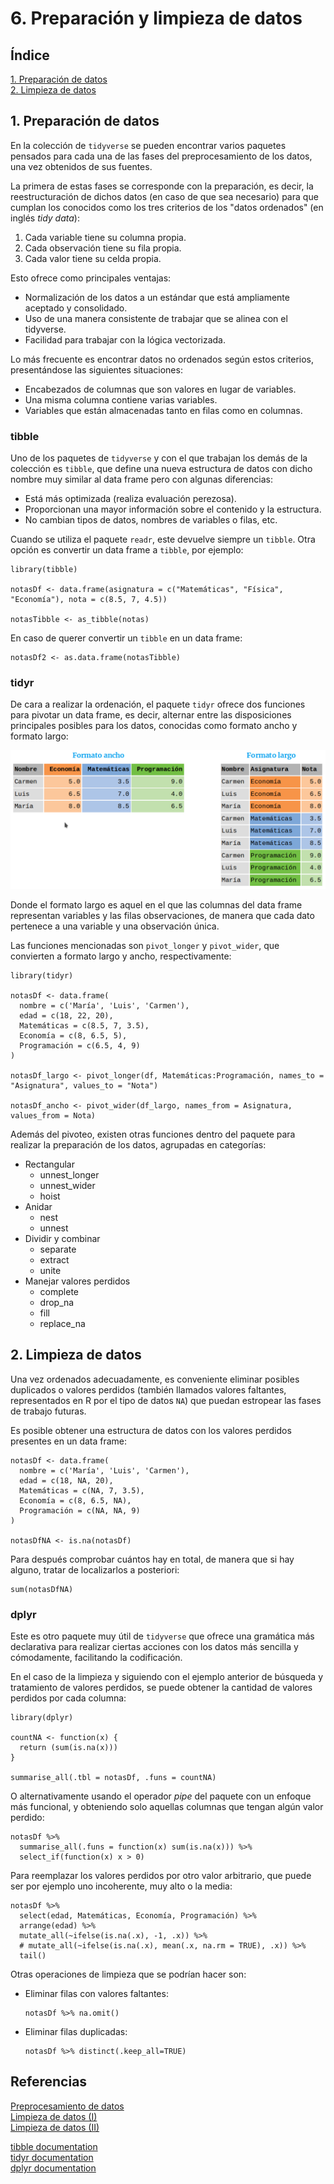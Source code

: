 # 6. Preparación y limpieza de datos

## Índice

[1. Preparación de datos](#1-preparación-de-datos)  
[2. Limpieza de datos](#2-limpieza-de-datos)

## 1. Preparación de datos

En la colección de `tidyverse` se pueden encontrar varios paquetes pensados para cada una de las fases del preprocesamiento de los datos, una vez obtenidos de sus fuentes.

La primera de estas fases se corresponde con la preparación, es decir, la reestructuración de dichos datos (en caso de que sea necesario) para que cumplan los conocidos como los tres criterios de los "datos ordenados" (en inglés *tidy data*):

1. Cada variable tiene su columna propia.
2. Cada observación tiene su fila propia.
3. Cada valor tiene su celda propia.

Esto ofrece como principales ventajas:

- Normalización de los datos a un estándar que está ampliamente aceptado y consolidado.
- Uso de una manera consistente de trabajar que se alinea con el tidyverse.
- Facilidad para trabajar con la lógica vectorizada.

Lo más frecuente es encontrar datos no ordenados según estos criterios, presentándose las siguientes situaciones:

- Encabezados de columnas que son valores en lugar de variables.
- Una misma columna contiene varias variables.
- Variables que están almacenadas tanto en filas como en columnas.

### tibble

Uno de los paquetes de `tidyverse` y con el que trabajan los demás de la colección es `tibble`, que define una nueva estructura de datos con dicho nombre muy similar al data frame pero con algunas diferencias:

- Está más optimizada (realiza evaluación perezosa).
- Proporcionan una mayor información sobre el contenido y la estructura.
- No cambian tipos de datos, nombres de variables o filas, etc.

Cuando se utiliza el paquete `readr`, este devuelve siempre un `tibble`. Otra opción es convertir un data frame a `tibble`, por ejemplo:

    library(tibble)

    notasDf <- data.frame(asignatura = c("Matemáticas", "Física", "Economía"), nota = c(8.5, 7, 4.5))

    notasTibble <- as_tibble(notas)

En caso de querer convertir un `tibble` en un data frame:

    notasDf2 <- as.data.frame(notasTibble)

### tidyr

De cara a realizar la ordenación, el paquete `tidyr` ofrece dos funciones para pivotar un data frame, es decir, alternar entre las disposiciones principales posibles para los datos, conocidas como formato ancho y formato largo:

![Formatos dataframe](formatos-dataframe.png)

Donde el formato largo es aquel en el que las columnas del data frame representan variables y las filas observaciones, de manera que cada dato pertenece a una variable y una observación única.

Las funciones mencionadas son `pivot_longer` y `pivot_wider`, que convierten a formato largo y ancho, respectivamente:

    library(tidyr)

    notasDf <- data.frame(
      nombre = c('María', 'Luis', 'Carmen'), 
      edad = c(18, 22, 20), 
      Matemáticas = c(8.5, 7, 3.5),
      Economía = c(8, 6.5, 5),
      Programación = c(6.5, 4, 9)
    )

    notasDf_largo <- pivot_longer(df, Matemáticas:Programación, names_to = "Asignatura", values_to = "Nota")

    notasDf_ancho <- pivot_wider(df_largo, names_from = Asignatura, values_from = Nota)

Además del pivoteo, existen otras funciones dentro del paquete para realizar la preparación de los datos, agrupadas en categorías:

- Rectangular
  - unnest_longer
  - unnest_wider
  - hoist
- Anidar
  - nest
  - unnest
- Dividir y combinar
  - separate
  - extract
  - unite
- Manejar valores perdidos
  - complete
  - drop_na
  - fill
  - replace_na

## 2. Limpieza de datos

Una vez ordenados adecuadamente, es conveniente eliminar posibles duplicados o valores perdidos (también llamados valores faltantes, representados en R por el tipo de datos `NA`) que puedan estropear las fases de trabajo futuras.

Es posible obtener una estructura de datos con los valores perdidos presentes en un data frame:

    notasDf <- data.frame(
      nombre = c('María', 'Luis', 'Carmen'), 
      edad = c(18, NA, 20), 
      Matemáticas = c(NA, 7, 3.5),
      Economía = c(8, 6.5, NA),
      Programación = c(NA, NA, 9)
    )

    notasDfNA <- is.na(notasDf)

Para después comprobar cuántos hay en total, de manera que si hay alguno, tratar de localizarlos a posteriori:

    sum(notasDfNA)

### dplyr

Este es otro paquete muy útil de `tidyverse` que ofrece una gramática más declarativa para realizar ciertas acciones con los datos más sencilla y cómodamente, facilitando la codificación.

En el caso de la limpieza y siguiendo con el ejemplo anterior de búsqueda y tratamiento de valores perdidos, se puede obtener la cantidad de valores perdidos por cada columna:

    library(dplyr)

    countNA <- function(x) {
      return (sum(is.na(x)))
    }

    summarise_all(.tbl = notasDf, .funs = countNA)

O alternativamente usando el operador *pipe* del paquete con un enfoque más funcional, y obteniendo solo aquellas columnas que tengan algún valor perdido:

    notasDf %>%
      summarise_all(.funs = function(x) sum(is.na(x))) %>%
      select_if(function(x) x > 0)

Para reemplazar los valores perdidos por otro valor arbitrario, que puede ser por ejemplo uno incoherente, muy alto o la media:

    notasDf %>% 
      select(edad, Matemáticas, Economía, Programación) %>%
      arrange(edad) %>%
      mutate_all(~ifelse(is.na(.x), -1, .x)) %>%
      # mutate_all(~ifelse(is.na(.x), mean(.x, na.rm = TRUE), .x)) %>%
      tail()

Otras operaciones de limpieza que se podrían hacer son:

- Eliminar filas con valores faltantes:
      
      notasDf %>% na.omit()

- Eliminar filas duplicadas:
      
      notasDf %>% distinct(.keep_all=TRUE)

## Referencias

[Preprocesamiento de datos](https://aprendeconalf.es/manual-r/06-preprocesamiento.html)  
[Limpieza de datos (I)](https://irwingss.github.io/intro_r_ciencias/limpieza-de-datos.html)  
[Limpieza de datos (II)](https://manualestadistica.com/r/estadisticas-descriptivas-r/como-realizar-la-limpieza-de-datos-en-r-con-ejemplo/)

[tibble documentation](https://tibble.tidyverse.org/)  
[tidyr documentation](https://tidyr.tidyverse.org/)  
[dplyr documentation](https://dplyr.tidyverse.org/)